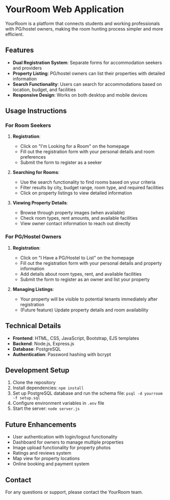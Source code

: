 # YourRoom Web Application

YourRoom is a platform that connects students and working professionals with PG/hostel owners, making the room hunting process simpler and more efficient.

## Features

- **Dual Registration System**: Separate forms for accommodation seekers and providers
- **Property Listing**: PG/hostel owners can list their properties with detailed information
- **Search Functionality**: Users can search for accommodations based on location, budget, and facilities
- **Responsive Design**: Works on both desktop and mobile devices

## Usage Instructions

### For Room Seekers

1. **Registration**:
   - Click on "I'm Looking for a Room" on the homepage
   - Fill out the registration form with your personal details and room preferences
   - Submit the form to register as a seeker

2. **Searching for Rooms**:
   - Use the search functionality to find rooms based on your criteria
   - Filter results by city, budget range, room type, and required facilities
   - Click on property listings to view detailed information

3. **Viewing Property Details**:
   - Browse through property images (when available)
   - Check room types, rent amounts, and available facilities
   - View owner contact information to reach out directly

### For PG/Hostel Owners

1. **Registration**:
   - Click on "I Have a PG/Hostel to List" on the homepage
   - Fill out the registration form with your personal details and property information
   - Add details about room types, rent, and available facilities
   - Submit the form to register as an owner and list your property

2. **Managing Listings**:
   - Your property will be visible to potential tenants immediately after registration
   - (Future feature) Update property details and room availability

## Technical Details

- **Frontend**: HTML, CSS, JavaScript, Bootstrap, EJS templates
- **Backend**: Node.js, Express.js
- **Database**: PostgreSQL
- **Authentication**: Password hashing with bcrypt

## Development Setup

1. Clone the repository
2. Install dependencies: `npm install`
3. Set up PostgreSQL database and run the schema file: `psql -d yourroom -f setup.sql`
4. Configure environment variables in `.env` file
5. Start the server: `node server.js`

## Future Enhancements

- User authentication with login/logout functionality
- Dashboard for owners to manage multiple properties
- Image upload functionality for property photos
- Ratings and reviews system
- Map view for property locations
- Online booking and payment system

## Contact

For any questions or support, please contact the YourRoom team.
